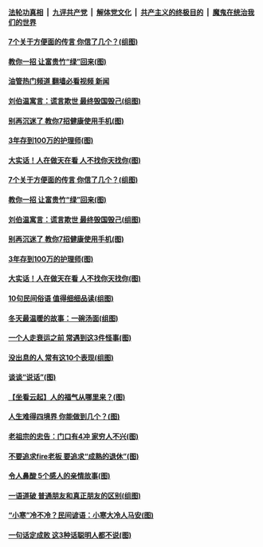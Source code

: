 ####  [法轮功真相](../../../../basic/blob/master/README.md?t=01110412) &nbsp;|&nbsp; [九评共产党](../../../../9ping.md/blob/master/README.md?t=01110412) &nbsp;|&nbsp; [解体党文化](../../../../jtdwh.md/blob/master/README.md?t=01110412)  &nbsp;|&nbsp; [共产主义的终极目的](../../../../gczydzjmd.md/blob/master/README.md?t=01110412) &nbsp;|&nbsp; [魔鬼在统治我们的世界](../../../../mgztzwmdsj.md/blob/master/README.md?t=01110412) 

#### [7个关于方便面的传言 你信了几个？(组图)](../pages/p8/1024395.md?t=01110412) 

#### [教你一招 让富贵竹“绿”回来(图)](../pages/p8/1026011.md?t=01110412) 

#### [油管热门频道 翻墙必看视频 新闻](http://129.146.143.75:81/youtube.html?01110412)

#### [刘伯温寓言：谎言欺世 最终毁国毁己(组图)](../pages/p8/1022880.md?t=01110412) 

#### [别再沉迷了 教你7招健康使用手机(图)](../pages/p8/1026003.md?t=01110412) 

#### [3年存到100万的护理师(图)](../pages/p8/1025983.md?t=01110412) 

#### [大实话！人在做天在看 人不找你天找你(图)](../pages/p8/1026004.md?t=01110412) 

#### [7个关于方便面的传言 你信了几个？(组图)](../pages/p8/1024395.md?t=01110412) 


#### [教你一招 让富贵竹“绿”回来(图)](../pages/p8/1026011.md?t=01110412) 

#### [刘伯温寓言：谎言欺世 最终毁国毁己(组图)](../pages/p8/1022880.md?t=01110412) 

#### [别再沉迷了 教你7招健康使用手机(图)](../pages/p8/1026003.md?t=01110412) 

#### [3年存到100万的护理师(图)](../pages/p8/1025983.md?t=01110412) 

#### [大实话！人在做天在看 人不找你天找你(图)](../pages/p8/1026004.md?t=01110412) 

#### [10句民间俗语 值得细细品读(组图)](../pages/p8/1025906.md?t=01110412) 

#### [冬天最温暖的故事：一碗汤面(组图)](../pages/p8/1025932.md?t=01110412) 

#### [一个人走衰运之前 常遇到这3件怪事(图)](../pages/p8/1025862.md?t=01110412) 

#### [没出息的人 常有这10个表现(组图)](../pages/p8/1025576.md?t=01110412) 

#### [谈谈“说话”(图)](../pages/p8/1025873.md?t=01110412) 

#### [【坐看云起】人的福气从哪里来？(图)](../pages/p8/1025826.md?t=01110412) 

#### [人生难得四境界 你能做到几个？(图)](../pages/p8/1025672.md?t=01110412) 

#### [老祖宗的忠告：门口有4冲 家穷人不兴(图)](../pages/p8/1025776.md?t=01110412) 

#### [不要追求fire老板 要追求“成熟的退休”(图)](../pages/p8/1025751.md?t=01110412) 

#### [令人鼻酸 5个感人的亲情故事(图)](../pages/p8/1025737.md?t=01110412) 

#### [一语道破 普通朋友和真正朋友的区别(组图)](../pages/p8/1025666.md?t=01110412) 

#### [“小寒”冷不冷？民间谚语：小寒大冷人马安(图)](../pages/p8/1025661.md?t=01110412) 

#### [一句话定成败 这3种话聪明人都不说(图)](../pages/p8/1025670.md?t=01110412) 

<img src='http://gfw-breaker.win/goodnews/indexes/p8.md' width='0px' height='0px'/>
